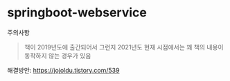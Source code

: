 # springboot-webservice
주의사항
> 책이 2019년도에 출간되어서 그런지 2021년도 현재 시점에서는 꽤 책의 내용이 동작하지 않는 경우가 있음

해결방안: https://jojoldu.tistory.com/539
